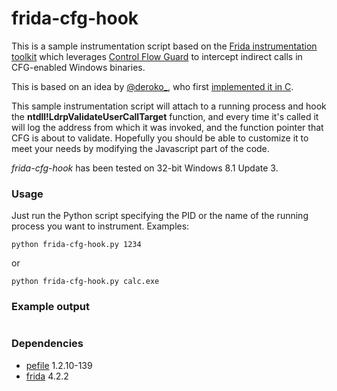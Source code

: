 # frida-cfg-hook
This is a sample instrumentation script based on the [Frida instrumentation toolkit](http://www.frida.re/) which leverages [Control Flow Guard](http://blogs.msdn.com/b/vcblog/archive/2014/12/08/visual-studio-2015-preview-work-in-progress-security-feature.aspx) to intercept indirect calls in CFG-enabled Windows binaries.

This is based on an idea by [@deroko_](https://twitter.com/deroko_), who first [implemented it in C](http://deroko.phearless.org/cfg_hook.zip).

This sample instrumentation script will attach to a running process and hook the **ntdll!LdrpValidateUserCallTarget** function, and every time it's called it will log the address from which it was invoked, and the function pointer that CFG is about to validate. 
Hopefully you should be able to customize it to meet your needs by modifying the Javascript part of the code. 

*frida-cfg-hook* has been tested on 32-bit Windows 8.1 Update 3.

### Usage
Just run the Python script specifying the PID or the name of the running process you want to instrument. Examples: 

```
python frida-cfg-hook.py 1234
```
or
```
python frida-cfg-hook.py calc.exe
```

### Example output
```
```

### Dependencies
 * [pefile](https://github.com/erocarrera/pefile) 1.2.10-139
 * [frida](http://www.frida.re) 4.2.2
